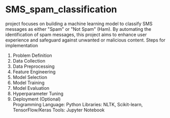 # SMS_spam_classification
 project focuses on building a machine learning model to classify SMS messages as either "Spam" or "Not Spam" (Ham). By automating the identification of spam messages, this project aims to enhance user experience and safeguard against unwanted or malicious content.
 Steps for implementation

1. Problem Definition  
2. Data Collection  
3. Data Preprocessing  
4. Feature Engineering  
5. Model Selection  
6. Model Training  
7. Model Evaluation  
8. Hyperparameter Tuning  
9. Deployment (Optional)  
Programming Language: Python
Libraries: NLTK, Scikit-learn, TensorFlow/Keras
Tools: Jupyter Notebook
